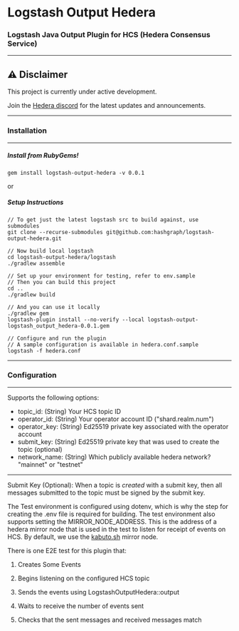 # Logstash Output Hedera

### Logstash Java Output Plugin for HCS (Hedera Consensus Service)

___
## ⚠️ Disclaimer

This project is currently under active development. 

Join the [Hedera discord](https://hedera.com/discord) for the latest updates and announcements.

____
### Installation
___

##### Install from RubyGems!

`gem install logstash-output-hedera -v 0.0.1`

or

##### Setup Instructions

```
// To get just the latest logstash src to build against, use submodules
git clone --recurse-submodules git@github.com:hashgraph/logstash-output-hedera.git

// Now build local logstash
cd logstash-output-hedera/logstash
./gradlew assemble

// Set up your environment for testing, refer to env.sample
// Then you can build this project
cd ..
./gradlew build

// And you can use it locally
./gradlew gem
logstash-plugin install --no-verify --local logstash-output-logstash_output_hedera-0.0.1.gem

// Configure and run the plugin
// A sample configuration is available in hedera.conf.sample
logstash -f hedera.conf
```
___
### Configuration
___

Supports the following options:

- topic_id: (String) Your HCS topic ID
- operator_id: (String) Your operator account ID ("shard.realm.num")
- operator_key: (String) Ed25519 private key associated with the operator account
- submit_key: (String) Ed25519 private key that was used to create the topic (optional)
- network_name: (String) Which publicly available hedera network? "mainnet" or "testnet"
___

Submit Key (Optional): When a topic is _created_ with a submit key, then all messages submitted to the topic must be signed by the submit key. 

The Test environment is configured using dotenv, which is why the step for creating the .env file is required for building. The test environment also supports setting the MIRROR_NODE_ADDRESS. This is the address of a hedera mirror node that is used in the test to listen for receipt of events on HCS. By default, we use the [kabuto.sh](https://docs.kabuto.sh) mirror node. 

There is one E2E test for this plugin that:

1) Creates Some Events

2) Begins listening on the configured HCS topic

3) Sends the events using LogstashOutputHedera::output

4) Waits to receive the number of events sent

5) Checks that the sent messages and received messages match